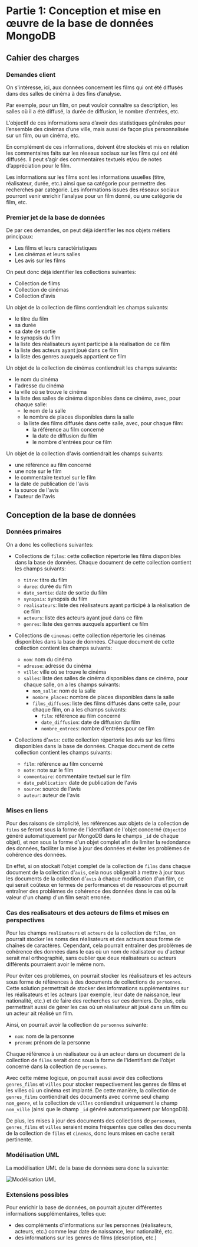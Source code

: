 # Partie 1: Conception et mise en œuvre de la base de données MongoDB

## Cahier des charges

### Demandes client

On s'intéresse, ici, aux données concernent les films qui ont été diffusés dans des salles de cinéma à des fins d’analyse.

Par exemple, pour un film, on peut vouloir connaître sa description, les salles où il a été diffusé, la durée de diffusion, le nombre d’entrées, etc.

L'objectif de ces informations sera d’avoir des statistiques générales pour l’ensemble des cinémas d’une ville, mais aussi de façon plus personnalisée sur un film, ou un cinéma, etc.

En complément de ces informations, doivent être stockés et mis en relation les commentaires faits sur les réseaux sociaux sur les films qui ont été diffusés. Il peut s’agir des commentaires textuels et/ou de notes d’appréciation pour le film.

Les informations sur les films sont les informations usuelles (titre, réalisateur, durée, etc.) ainsi que sa catégorie pour permettre des recherches par catégorie. Les informations issues des réseaux sociaux pourront venir enrichir l’analyse pour un film donné, ou une catégorie de film, etc.

### Premier jet de la base de données

De par ces demandes, on peut déjà identifier les nos objets métiers principaux:

- Les films et leurs caractéristiques
- Les cinémas et leurs salles
- Les avis sur les films

On peut donc déjà identifier les collections suivantes:

- Collection de films
- Collection de cinémas
- Collection d'avis

Un objet de la collection de films contiendrait les champs suivants:

- le titre du film
- sa durée
- sa date de sortie
- le synopsis du film
- la liste des réalisateurs ayant participé à la réalisation de ce film
- la liste des acteurs ayant joué dans ce film
- la liste des genres auxquels appartient ce film

Un objet de la collection de cinémas contiendrait les champs suivants:

- le nom du cinéma
- l'adresse du cinéma
- la ville où se trouve le cinéma
- la liste des salles de cinéma disponibles dans ce cinéma, avec, pour chaque salle:
  - le nom de la salle
  - le nombre de places disponibles dans la salle
  - la liste des films diffusés dans cette salle, avec, pour chaque film:
    - la référence au film concerné
    - la date de diffusion du film
    - le nombre d'entrées pour ce film

Un objet de la collection d'avis contiendrait les champs suivants:

- une référence au film concerné
- une note sur le film
- le commentaire textuel sur le film
- la date de publication de l'avis
- la source de l'avis
- l'auteur de l'avis

## Conception de la base de données

### Données primaires

On a donc les collections suivantes:

- Collections de `films`: cette collection répertorie les films disponibles dans la base de données. Chaque document de cette collection contient les champs suivants:
  - `titre`: titre du film
  - `duree`: durée du film
  - `date_sortie`: date de sortie du film
  - `synopsis`: synopsis du film
  - `realisateurs`: liste des réalisateurs ayant participé à la réalisation de ce film
  - `acteurs`: liste des acteurs ayant joué dans ce film
  - `genres`: liste des genres auxquels appartient ce film

- Collections de `cinemas`: cette collection répertorie les cinémas disponibles dans la base de données. Chaque document de cette collection contient les champs suivants:
  - `nom`: nom du cinéma
  - `adresse`: adresse du cinéma
  - `ville`: ville où se trouve le cinéma
  - `salles`: liste des salles de cinéma disponibles dans ce cinéma, pour chaque salle, on a les champs suivants:
    - `nom_salle`: nom de la salle
    - `nombre_places`: nombre de places disponibles dans la salle
    - `films_diffuses`: liste des films diffusés dans cette salle, pour chaque film, on a les champs suivants:
      - `film`: référence au film concerné
      - `date_diffusion`: date de diffusion du film
      - `nombre_entrees`: nombre d'entrées pour ce film

- Collections d'`avis`: cette collection répertorie les avis sur les films disponibles dans la base de données. Chaque document de cette collection contient les champs suivants:
  - `film`: référence au film concerné
  - `note`: note sur le film
  - `commentaire`: commentaire textuel sur le film
  - `date_publication`: date de publication de l'avis
  - `source`: source de l'avis
  - `auteur`: auteur de l'avis

### Mises en liens

Pour des raisons de simplicité, les références aux objets de la collection de `films` se feront sous la forme de l'identifiant de l'objet concerné (`ObjectId` généré automatiquement par MongoDB dans le champs `_id` de chaque objet), et non sous la forme d'un objet complet afin de limiter la redondance des données, faciliter la mise à jour des données et éviter les problèmes de cohérence des données.

En effet, si on stockait l'objet complet de la collection de `films` dans chaque document de la collection d'`avis`, cela nous obligerait à mettre à jour tous les documents de la collection d'`avis` à chaque modification d'un film, ce qui serait coûteux en termes de performances et de ressources et pourrait entraîner des problèmes de cohérence des données dans le cas où la valeur d'un champ d'un film serait erronée.

### Cas des realisateurs et des acteurs de films et mises en perspectives

Pour les champs `realisateurs` et `acteurs` de la collection de `films`, on pourrait stocker les noms des réalisateurs et des acteurs sous forme de chaînes de caractères. Cependant, cela pourrait entraîner des problèmes de cohérence des données dans le cas où un nom de réalisateur ou d'acteur serait mal orthographié, sans oublier que deux réalisateurs ou acteurs différents pourraient avoir le même nom.

Pour éviter ces problèmes, on pourrait stocker les réalisateurs et les acteurs sous forme de références à des documents de collections de `personnes`. Cette solution permettrait de stocker des informations supplémentaires sur les réalisateurs et les acteurs (par exemple, leur date de naissance, leur nationalité, etc.) et de faire des recherches sur ces derniers. De plus, cela permettrait aussi de gérer les cas où un réalisateur ait joué dans un film ou un acteur ait réalisé un film.

Ainsi, on pourrait avoir la collection de `personnes` suivante:

- `nom`: nom de la personne
- `prenom`: prénom de la personne

Chaque référence à un réalisateur ou à un acteur dans un document de la collection de `films` serait donc sous la forme de l'identifiant de l'objet concerné dans la collection de `personnes`.

Avec cette même logique, on pourrait aussi avoir des collections `genres_films` et `villes` pour stocker respectivement les genres de films et les villes où un cinéma est implanté. De cette manière, la collection de `genres_films` contiendrait des documents avec comme seul champ `nom_genre`, et la collection de `villes` contiendrait uniquement le champ `nom_ville` (ainsi que le champ `_id` généré automatiquement par MongoDB).

De plus, les mises à jour des documents des collections de `personnes`, `genres_films` et `villes` seraient moins fréquentes que celles des documents de la collection de `films` et `cinemas`, donc leurs mises en cache serait pertinente.

### Modélisation UML

La modélisation UML de la base de données sera donc la suivante:

![Modélisation UML](./uml.png)

### Extensions possibles

Pour enrichir la base de données, on pourrait ajouter différentes informations supplémentaires, telles que:

- des compléments d'informations sur les personnes (réalisateurs, acteurs, etc.) comme leur date de naissance, leur nationalité, etc.
- des informations sur les genres de films (description, etc.)
